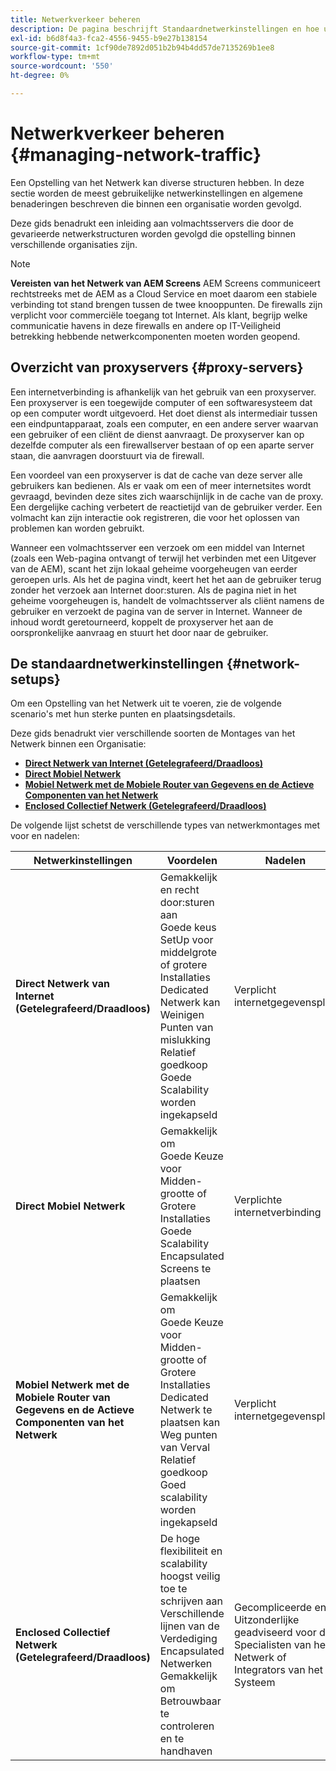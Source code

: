 ```yaml
---
title: Netwerkverkeer beheren
description: De pagina beschrijft Standaardnetwerkinstellingen en hoe u het netwerkverkeer kunt beheren.
exl-id: b6d8f4a3-fca2-4556-9455-b9e27b138154
source-git-commit: 1cf90de7892d051b2b94b4dd57de7135269b1ee8
workflow-type: tm+mt
source-wordcount: '550'
ht-degree: 0%

---
```


# Netwerkverkeer beheren {#managing-network-traffic}

Een Opstelling van het Netwerk kan diverse structuren hebben. In deze sectie worden de meest gebruikelijke netwerkinstellingen en algemene benaderingen beschreven die binnen een organisatie worden gevolgd.

Deze gids benadrukt een inleiding aan volmachtsservers die door de gevarieerde netwerkstructuren worden gevolgd die opstelling binnen verschillende organisaties zijn.

>[!NOTE]
>**Vereisten van het Netwerk van AEM Screens**
>AEM Screens communiceert rechtstreeks met de AEM as a Cloud Service en moet daarom een stabiele verbinding tot stand brengen tussen de twee knooppunten. De firewalls zijn verplicht voor commerciële toegang tot Internet. Als klant, begrijp welke communicatie havens in deze firewalls en andere op IT-Veiligheid betrekking hebbende netwerkcomponenten moeten worden geopend.

## Overzicht van proxyservers {#proxy-servers}

Een internetverbinding is afhankelijk van het gebruik van een proxyserver. Een proxyserver is een toegewijde computer of een softwaresysteem dat op een computer wordt uitgevoerd. Het doet dienst als intermediair tussen een eindpuntapparaat, zoals een computer, en een andere server waarvan een gebruiker of een cliënt de dienst aanvraagt. De proxyserver kan op dezelfde computer als een firewallserver bestaan of op een aparte server staan, die aanvragen doorstuurt via de firewall.

Een voordeel van een proxyserver is dat de cache van deze server alle gebruikers kan bedienen. Als er vaak om een of meer internetsites wordt gevraagd, bevinden deze sites zich waarschijnlijk in de cache van de proxy. Een dergelijke caching verbetert de reactietijd van de gebruiker verder. Een volmacht kan zijn interactie ook registreren, die voor het oplossen van problemen kan worden gebruikt.

Wanneer een volmachtsserver een verzoek om een middel van Internet (zoals een Web-pagina ontvangt of terwijl het verbinden met een Uitgever van de AEM), scant het zijn lokaal geheime voorgeheugen van eerder geroepen urls. Als het de pagina vindt, keert het het aan de gebruiker terug zonder het verzoek aan Internet door:sturen. Als de pagina niet in het geheime voorgeheugen is, handelt de volmachtsserver als cliënt namens de gebruiker en verzoekt de pagina van de server in Internet. Wanneer de inhoud wordt geretourneerd, koppelt de proxyserver het aan de oorspronkelijke aanvraag en stuurt het door naar de gebruiker.

## De standaardnetwerkinstellingen {#network-setups}

Om een Opstelling van het Netwerk uit te voeren, zie de volgende scenario&#39;s met hun sterke punten en plaatsingsdetails.

Deze gids benadrukt vier verschillende soorten de Montages van het Netwerk binnen een Organisatie:

* **[Direct Netwerk van Internet (Getelegrafeerd/Draadloos)](/help/using/direct-internet-network.md)**
* **[Direct Mobiel Netwerk](/help/using/mobile-network.md)**
* **[Mobiel Netwerk met de Mobiele Router van Gegevens en de Actieve Componenten van het Netwerk](/help/using/mobile-network-router.md)**
* **[Enclosed Collectief Netwerk (Getelegrafeerd/Draadloos)](/help/using/enclosed-corporate-network.md)**

De volgende lijst schetst de verschillende types van netwerkmontages met voor en nadelen:

| Netwerkinstellingen | Voordelen | Nadelen |
|--- |--- |--- |
| **Direct Netwerk van Internet (Getelegrafeerd/Draadloos)** | Gemakkelijk en recht door:sturen aan <br> Goede keus SetUp voor middelgrote of grotere Installaties <br> Dedicated Netwerk kan <br> Weinigen Punten van mislukking <br> Relatief goedkoop <br> Goede Scalability worden ingekapseld | Verplicht internetgegevensplan |
| **Direct Mobiel Netwerk** | Gemakkelijk om <br> Goede Keuze voor Midden-grootte of Grotere Installaties <br> Goede Scalability <br> Encapsulated Screens te plaatsen | Verplichte internetverbinding |
| **Mobiel Netwerk met de Mobiele Router van Gegevens en de Actieve Componenten van het Netwerk** | Gemakkelijk om <br> Goede Keuze voor Midden-grootte of Grotere Installaties <br> Dedicated Netwerk te plaatsen kan <br> Weg punten van Verval <br> Relatief goedkoop <br> Goed scalability worden ingekapseld | Verplicht internetgegevensplan |
| **Enclosed Collectief Netwerk (Getelegrafeerd/Draadloos)** | De hoge flexibiliteit en scalability <br> hoogst veilig toe te schrijven aan Verschillende lijnen van de Verdediging <br> Encapsulated Netwerken <br> Gemakkelijk om <br> Betrouwbaar te controleren en te handhaven | Gecompliceerde en Uitzonderlijke <br> geadviseerd voor de Specialisten van het Netwerk of Integrators van het Systeem |
